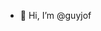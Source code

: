 - 👋 Hi, I’m @guyjof

<!---
guyjof/guyjof is a ✨ special ✨ repository because its `README.md` (this file) appears on your GitHub profile.
You can click the Preview link to take a look at your changes.
--->
